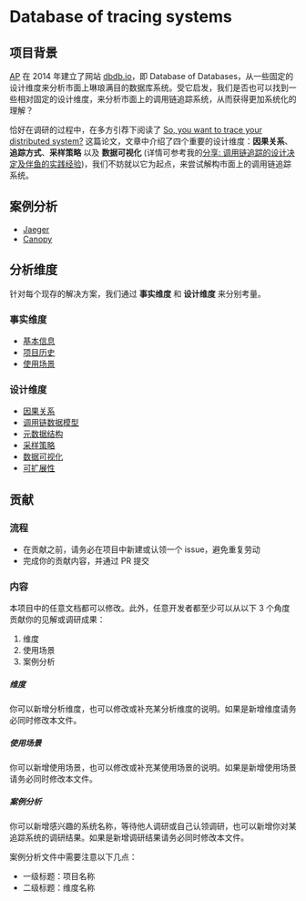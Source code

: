 # Database of tracing systems

## 项目背景

[AP](http://www.cs.cmu.edu/~pavlo/) 在 2014 年建立了网站 [dbdb.io](https://dbdb.io/)，即 Database of Databases，从一些固定的设计维度来分析市面上琳琅满目的数据库系统。受它启发，我们是否也可以找到一些相对固定的设计维度，来分析市面上的调用链追踪系统，从而获得更加系统化的理解？

恰好在调研的过程中，在多方引荐下阅读了 [So, you want to trace your distributed system?](https://www.pdl.cmu.edu/PDL-FTP/SelfStar/CMU-PDL-14-102.pdf) 这篇论文，文章中介绍了四个重要的设计维度：**因果关系**、**追踪方式**、**采样策略** 以及 **数据可视化** (详情可参考我的[分享: 调用链追踪的设计决定及伴鱼的实践经验](./shares/design-decisions-of-tracing-systems-and-practical-experiences-in-palfish.md))，我们不妨就以它为起点，来尝试解构市面上的调用链追踪系统。

## 案例分析

* [Jaeger](./Jaeger/README.md)
* [Canopy](./Canopy/README.md)

## 分析维度

针对每个现存的解决方案，我们通过 **事实维度** 和 **设计维度** 来分别考量。

### 事实维度

* [基本信息](./dimensions/facts/basics.md)
* [项目历史](./dimensions/facts/history.md)
* [使用场景](./dimensions/facts/use-cases.md)

### 设计维度

* [因果关系](./dimensions/design/causality.md)
* [调用链数据模型](./dimensions/design/tracing-model.md)
* [元数据结构](./dimensions/design/metadata.md)
* [采样策略](./dimensions/design/sampling.md)
* [数据可视化](./dimensions/design/visualization.md)
* [可扩展性](./dimensions/design/scalability.md)

## 贡献

### 流程

* 在贡献之前，请务必在项目中新建或认领一个 issue，避免重复劳动
* 完成你的贡献内容，并通过 PR 提交

### 内容

本项目中的任意文档都可以修改。此外，任意开发者都至少可以从以下 3 个角度贡献你的见解或调研成果：

1. 维度
2. 使用场景
3. 案例分析

##### 维度

你可以新增分析维度，也可以修改或补充某分析维度的说明。如果是新增维度请务必同时修改本文件。

##### 使用场景

你可以新增使用场景，也可以修改或补充某使用场景的说明。如果是新增使用场景请务必同时修改本文件。

##### 案例分析

你可以新增感兴趣的系统名称，等待他人调研或自己认领调研，也可以新增你对某追踪系统的调研结果。如果是新增调研结果请务必同时修改本文件。

案例分析文件中需要注意以下几点：

* 一级标题：项目名称
* 二级标题：维度名称

